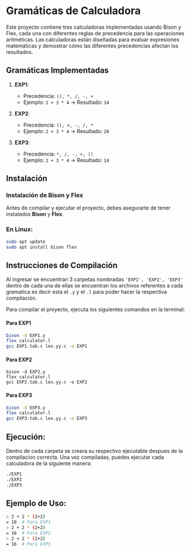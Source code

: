 # Gramáticas de Calculadora

Este proyecto contiene tres calculadoras implementadas usando Bison y Flex, cada una con diferentes reglas de precedencia para las operaciones aritméticas. Las calculadoras están diseñadas para evaluar expresiones matemáticas y demostrar cómo las diferentes precedencias afectan los resultados.

## Gramáticas Implementadas

1. **EXP1**: 
   - Precedencia: `(), *, /, -, +`
   - Ejemplo: `2 + 3 * 4` → Resultado: `14`

2. **EXP2**: 
   - Precedencia: `(), +, -, /, *`
   - Ejemplo: `2 + 3 * 4` → Resultado: `20`

3. **EXP3**: 
   - Precedencia: `*, /, -, +, ()`
   - Ejemplo: `2 + 3 * 4` → Resultado: `14`

## Instalación

### Instalación de Bison y Flex

Antes de compilar y ejecutar el proyecto, debes asegurarte de tener instalados **Bison** y **Flex**. 

### En Linux:

```bash
sudo apt update
sudo apt install bison flex
```
## Instrucciones de Compilación
Al ingresar se encuentran 3 carpetas nombradas ```'EXP1', 'EXP2', 'EXP3'``` dentro de cada una de ellas se encuentran los archivos referentes a cada gramatica es decir esta el ```.y``` y el ```.l``` para poder hacer la respectiva compilación.

Para compilar el proyecto, ejecuta los siguientes comandos en la terminal:

#### Para EXP1
```bash
bison -d EXP1.y
flex calculator.l
gcc EXP1.tab.c lex.yy.c -o EXP1
```
#### Para EXP2
```bas
bison -d EXP2.y
flex calculator.l
gcc EXP2.tab.c lex.yy.c -o EXP2
```

#### Para EXP3
```bash
bison -d EXP3.y
flex calculator.l
gcc EXP3.tab.c lex.yy.c -o EXP3
```

## Ejecución:
Dentro de cada carpeta se creara su respectivo ejecutable despues de la compilacion correcta.
Una vez compiladas, puedes ejecutar cada calculadora de la siguiente manera:
```bash
./EXP1
./EXP2
./EXP3
```

## Ejemplo de Uso:
```bash
> 2 + 2 * (2+2)
= 10  # Para EXP1 
> 2 + 2 * (2+2)
= 16  # Para EXP2
> 2 + 2 * (2+2)
= 16  # Para EXP3
```
